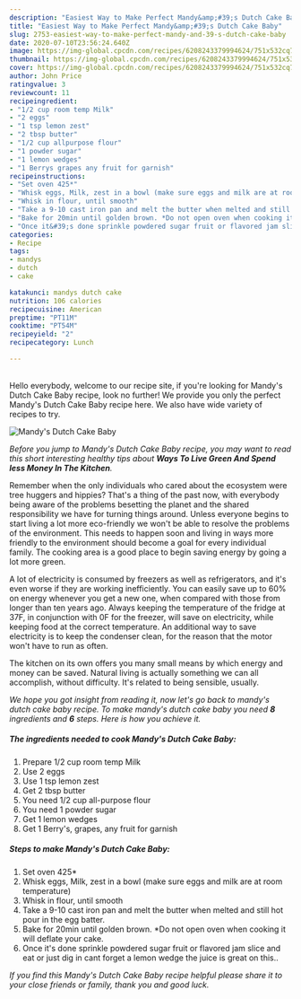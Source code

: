 ```yaml
---
description: "Easiest Way to Make Perfect Mandy&amp;#39;s Dutch Cake Baby"
title: "Easiest Way to Make Perfect Mandy&amp;#39;s Dutch Cake Baby"
slug: 2753-easiest-way-to-make-perfect-mandy-and-39-s-dutch-cake-baby
date: 2020-07-10T23:56:24.640Z
image: https://img-global.cpcdn.com/recipes/6208243379994624/751x532cq70/mandys-dutch-cake-baby-recipe-main-photo.jpg
thumbnail: https://img-global.cpcdn.com/recipes/6208243379994624/751x532cq70/mandys-dutch-cake-baby-recipe-main-photo.jpg
cover: https://img-global.cpcdn.com/recipes/6208243379994624/751x532cq70/mandys-dutch-cake-baby-recipe-main-photo.jpg
author: John Price
ratingvalue: 3
reviewcount: 11
recipeingredient:
- "1/2 cup room temp Milk"
- "2 eggs"
- "1 tsp lemon zest"
- "2 tbsp butter"
- "1/2 cup allpurpose flour"
- "1 powder sugar"
- "1 lemon wedges"
- "1 Berrys grapes any fruit for garnish"
recipeinstructions:
- "Set oven 425*"
- "Whisk eggs, Milk, zest in a bowl (make sure eggs and milk are at room temperature)"
- "Whisk in flour, until smooth"
- "Take a 9-10 cast iron pan and melt the butter when melted and still hot pour in the egg batter."
- "Bake for 20min until golden brown. *Do not open oven when cooking it will deflate your cake."
- "Once it&#39;s done sprinkle powdered sugar fruit or flavored jam slice and eat or just dig in cant forget a lemon wedge the juice is great on this.."
categories:
- Recipe
tags:
- mandys
- dutch
- cake

katakunci: mandys dutch cake 
nutrition: 106 calories
recipecuisine: American
preptime: "PT11M"
cooktime: "PT54M"
recipeyield: "2"
recipecategory: Lunch

---
```

<br>
Hello everybody, welcome to our recipe site, if you're looking for Mandy&#39;s Dutch Cake Baby recipe, look no further! We provide you only the perfect Mandy&#39;s Dutch Cake Baby recipe here. We also have wide variety of recipes to try.
<br>


![Mandy&#39;s Dutch Cake Baby](https://img-global.cpcdn.com/recipes/6208243379994624/751x532cq70/mandys-dutch-cake-baby-recipe-main-photo.jpg)

<i>Before you jump to Mandy&#39;s Dutch Cake Baby recipe, you may want to read this short interesting healthy tips about 
<strong>Ways To Live Green And Spend less Money In The Kitchen</strong>.</i>
</br>

Remember when the only individuals who cared about the ecosystem were tree huggers and hippies? That's a thing of the past now, with everybody being aware of the problems besetting the planet and the shared responsibility we have for turning things around. Unless everyone begins to start living a lot more eco-friendly we won't be able to resolve the problems of the environment. This needs to happen soon and living in ways more friendly to the environment should become a goal for every individual family. The cooking area is a good place to begin saving energy by going a lot more green.

A lot of electricity is consumed by freezers as well as refrigerators, and it's even worse if they are working inefficiently. You can easily save up to 60% on energy whenever you get a new one, when compared with those from longer than ten years ago. Always keeping the temperature of the fridge at 37F, in conjunction with 0F for the freezer, will save on electricity, while keeping food at the correct temperature. An additional way to save electricity is to keep the condenser clean, for the reason that the motor won't have to run as often.

The kitchen on its own offers you many small means by which energy and money can be saved. Natural living is actually something we can all accomplish, without difficulty. It's related to being sensible, usually.


<i>We hope you got insight from reading it, now let's go back to mandy&#39;s dutch cake baby recipe. To make mandy&#39;s dutch cake baby you need <strong>8</strong> ingredients and <strong>6</strong> steps. Here is how you achieve it.
</i>

##### The ingredients needed to cook Mandy&#39;s Dutch Cake Baby:

1. Prepare 1/2 cup room temp Milk
1. Use 2 eggs
1. Use 1 tsp lemon zest
1. Get 2 tbsp butter
1. You need 1/2 cup all-purpose flour
1. You need 1 powder sugar
1. Get 1 lemon wedges
1. Get 1 Berry&#39;s, grapes, any fruit for garnish


##### Steps to make Mandy&#39;s Dutch Cake Baby:

1. Set oven 425*
1. Whisk eggs, Milk, zest in a bowl (make sure eggs and milk are at room temperature)
1. Whisk in flour, until smooth
1. Take a 9-10 cast iron pan and melt the butter when melted and still hot pour in the egg batter.
1. Bake for 20min until golden brown. *Do not open oven when cooking it will deflate your cake.
1. Once it&#39;s done sprinkle powdered sugar fruit or flavored jam slice and eat or just dig in cant forget a lemon wedge the juice is great on this..


<i>If you find this Mandy&#39;s Dutch Cake Baby recipe helpful please share it to your close friends or family, thank you and good luck.</i>
